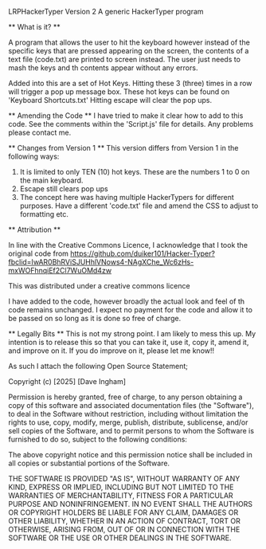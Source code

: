 LRPHackerTyper Version 2
A generic HackerTyper program 

** What is it? ** 

A program that allows the user to hit the keyboard however instead of the specific keys that are pressed appearing on the screen, the contents of a text file (code.txt) are printed to screen instead.
The user just needs to mash the keys and th contents appear without any errors. 

Added into this are a set of Hot Keys. Hitting these 3 (three) times in a row will trigger a pop up message box. 
These hot keys can be found on 'Keyboard Shortcuts.txt'
Hitting escape will clear the pop ups. 

** Amending the Code **
I have tried to make it clear how to add to this code. 
See the comments within the 'Script.js' file for details. 
Any problems please contact me. 

** Changes from Version 1 **
This version differs from Version 1 in the following ways:
  1. It is limited to only TEN (10) hot keys. These are the numbers 1 to 0 on the main keyboard.
  2. Escape still clears pop ups
  3. The concept here was having multiple HackerTypers for different purposes. Have a different 'code.txt' file and amend the CSS to adjust to formatting etc.

** Attribution **

In line with the Creative Commons Licence, I acknowledge that I took the original code from 
https://github.com/duiker101/Hacker-Typer?fbclid=IwAR0BhRViSJUHhlVNows4-NAgXChe_Wc6zHs-mxWOFhnqiEf2Cl7WuOMd4zw

This was distributed under a creative commons licence

I have added to the code, however broadly the actual look and feel of th code remains unchanged.
I expect no payment for the code and allow it to be passed on so long as it is done so free of charge.


** Legally Bits ** 
This is not my strong point. I am likely to mess this up. My intention is to release this so that you can take it, use it, copy it, amend it, and improve on it. If you do improve on it, please let me know!!

As such I attach the following Open Source Statement;

Copyright (c) [2025] [Dave Ingham]

Permission is hereby granted, free of charge, to any person obtaining a copy of this software and associated documentation files (the "Software"), to deal in the Software without restriction, 
including without limitation the rights to use, copy, modify, merge, publish, distribute, sublicense, and/or sell copies of the Software, and to permit persons to whom the Software is 
furnished to do so, subject to the following conditions:

The above copyright notice and this permission notice shall be included in all copies or substantial portions of the Software.

THE SOFTWARE IS PROVIDED "AS IS", WITHOUT WARRANTY OF ANY KIND, EXPRESS OR IMPLIED, INCLUDING BUT NOT LIMITED TO THE WARRANTIES OF MERCHANTABILITY, FITNESS FOR A PARTICULAR PURPOSE AND NONINFRINGEMENT. 
IN NO EVENT SHALL THE AUTHORS OR COPYRIGHT HOLDERS BE LIABLE FOR ANY CLAIM, DAMAGES OR OTHER LIABILITY, WHETHER IN AN ACTION OF CONTRACT, TORT OR OTHERWISE, ARISING FROM, OUT OF OR IN CONNECTION WITH 
THE SOFTWARE OR THE USE OR OTHER DEALINGS IN THE SOFTWARE.
